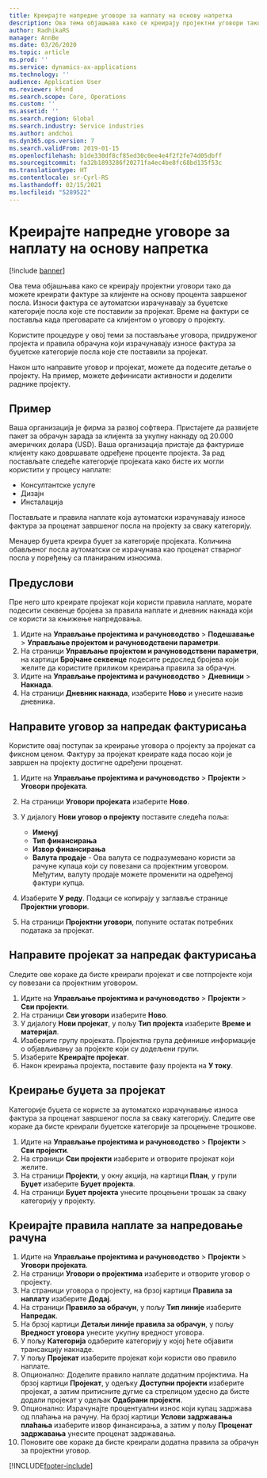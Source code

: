 ```yaml
---
title: Креирајте напредне уговоре за наплату на основу напретка
description: Ова тема објашњава како се креирају пројектни уговори тако да можете генерисати фактуре за клијенте на основу процента завршеног посла.
author: RadhikaRS
manager: AnnBe
ms.date: 03/26/2020
ms.topic: article
ms.prod: ''
ms.service: dynamics-ax-applications
ms.technology: ''
audience: Application User
ms.reviewer: kfend
ms.search.scope: Core, Operations
ms.custom: ''
ms.assetid: ''
ms.search.region: Global
ms.search.industry: Service industries
ms.author: andchoi
ms.dyn365.ops.version: 7
ms.search.validFrom: 2019-01-15
ms.openlocfilehash: b1de330df8cf85ed30c0ee4e4f2f2fe74d05dbff
ms.sourcegitcommit: fa32b1893286f20271fa4ec4be8fc68bd135f53c
ms.translationtype: HT
ms.contentlocale: sr-Cyrl-RS
ms.lasthandoff: 02/15/2021
ms.locfileid: "5289522"
---
```

# <a name="create-advanced-contracts-for-billing-based-on-progress"></a>Креирајте напредне уговоре за наплату на основу напретка
[!include [banner](../includes/banner.md)]

Ова тема објашњава како се креирају пројектни уговори тако да можете креирати фактуре за клијенте на основу процента завршеног посла. Износи фактура се аутоматски израчунавају за буџетске категорије посла које сте поставили за пројекат. Време на фактури се поставља када преговарате са клијентом о уговору о пројекту.

Користите процедуре у овој теми за постављање уговора, придруженог пројекта и правила обрачуна који израчунавају износе фактура за буџетске категорије посла које сте поставили за пројекат.

Након што направите уговор и пројекат, можете да подесите детаље о пројекту. На пример, можете дефинисати активности и доделити раднике пројекту.

## <a name="example"></a>Пример

Ваша организација је фирма за развој софтвера. Пристајете да развијете пакет за обрачун зарада за клијента за укупну накнаду од 20.000 америчких долара (USD). Ваша организација пристаје да фактурише клијенту како довршавате одређене проценте пројекта. За рад постављате следеће категорије пројеката како бисте их могли користити у процесу наплате:

- Консултантске услуге
- Дизајн
- Инсталација

Постављате и правила наплате која аутоматски израчунавају износе фактура за проценат завршеног посла на пројекту за сваку категорију.

Менаџер буџета креира буџет за категорије пројеката. Количина обављеног посла аутоматски се израчунава као проценат стварног посла у поређењу са планираним износима.

## <a name="prerequisites"></a>Предуслови

Пре него што креирате пројекат који користи правила наплате, морате подесити секвенце бројева за правила наплате и дневник накнада који се користи за књижење напредовања.

1. Идите на **Управљање пројектима и рачуноводство** \> **Подешавање** \> **Управљање пројектом и рачуноводствени параметри**.
2. На страници **Управљање пројектом и рачуноводствени параметри**, на картици **Бројчане секвенце** подесите редослед бројева који желите да користите приликом креирања правила за обрачун.
3. Идите на **Управљање пројектима и рачуноводство** \> **Дневници** \> **Накнада**.
4. На страници **Дневник накнада**, изаберите **Ново** и унесите назив дневника.

## <a name="create-a-contract-for-progress-billings"></a>Направите уговор за напредак фактурисања

Користите овај поступак за креирање уговора о пројекту за пројекат са фиксном ценом. Фактуру за пројекат креирате када посао који је завршен на пројекту достигне одређени проценат.

1. Идите на **Управљање пројектима и рачуноводство** \> **Пројекти** \> **Уговори пројеката**.
2. На страници **Уговори пројеката** изаберите **Ново**.
3. У дијалогу **Нови уговор о пројекту** поставите следећа поља:

    - **Именуј**
    - **Тип финансирања**
    - **Извор финансирања**
    - **Валута продаје** - Ова валута се подразумевано користи за рачуне купаца који су повезани са пројектним уговором. Међутим, валуту продаје можете променити на одређеној фактури купца.

4. Изаберите **У реду**. Подаци се копирају у заглавље странице **Пројектни уговори**.
5. На страници **Пројектни уговори**, попуните остатак потребних података за пројекат.

## <a name="create-a-project-for-progress-billings"></a>Направите пројекат за напредак фактурисања

Следите ове кораке да бисте креирали пројекат и све потпројекте који су повезани са пројектним уговором.

1. Идите на **Управљање пројектима и рачуноводство** \> **Пројекти** \> **Сви пројекти**.
2. На страници **Сви уговори** изаберите **Ново**.
3. У дијалогу **Нови пројекат**, у пољу **Тип пројекта** изаберите **Време и материјал**.
4. Изаберите групу пројеката. Пројектна група дефинише информације о објављивању за пројекте који су додељени групи.
5. Изаберите **Креирајте пројекат**.
6. Након креирања пројекта, поставите фазу пројекта на **У току**.

## <a name="create-a-budget-for-a-project"></a>Креирање буџета за пројекат

Категорије буџета се користе за аутоматско израчунавање износа фактура за проценат завршеног посла за сваку категорију. Следите ове кораке да бисте креирали буџетске категорије за процењене трошкове.

1. Идите на **Управљање пројектима и рачуноводство** \> **Пројекти** \> **Сви пројекти**.
2. На страници **Сви пројекти** изаберите и отворите пројекат који желите.
3. На страници **Пројекти**, у окну акција, на картици **План**, у групи **Буџет** изаберите **Буџет пројекта**.
4. На страници **Буџет пројекта** унесите процењени трошак за сваку категорију у пројекту.

## <a name="create-billing-rules-for-progress-billings"></a>Креирајте правила наплате за напредовање рачуна

1. Идите на **Управљање пројектима и рачуноводство** \> **Пројекти** \> **Уговори пројеката**.
2. На страници **Уговори о пројектима** изаберите и отворите уговор о пројекту.
3. На страници уговора о пројекту, на брзој картици **Правила за наплату** изаберите **Додај**.
4. На страници **Правило за обрачун**, у пољу **Тип линије** изаберите **Напредак**.
5. На брзој картици **Детаљи линије правила за обрачун**, у пољу **Вредност уговора** унесите укупну вредност уговора.
6. У пољу **Категорија** одаберите категорију у којој ћете објавити трансакцију накнаде.
7. У пољу **Пројекат** изаберите пројекат који користи ово правило наплате.
8. Опционално: Доделите правило наплате додатним пројектима. На брзој картици **Пројекат**, у одељку **Доступни пројекти** изаберите пројекат, а затим притисните дугме са стрелицом удесно да бисте додали пројекат у одељак **Одабрани пројекти**.
9. Опционално: Израчунајте процентуални износ који купац задржава од плаћања на рачуну. На брзој картици **Услови задржавања плаћања** изаберите извор финансирања, а затим у пољу **Проценат задржавања** унесите проценат задржавања.
10. Поновите ове кораке да бисте креирали додатна правила за обрачун за пројектни уговор.


[!INCLUDE[footer-include](../includes/footer-banner.md)]